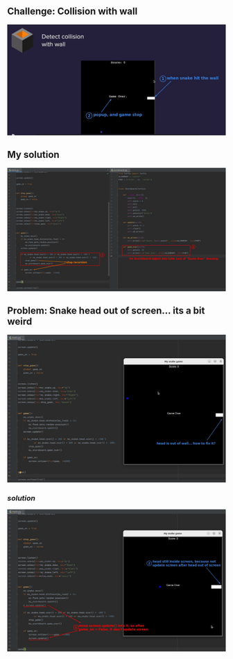## **Challenge: Collision with wall**

![Alt challenge instruction](pic/01.jpg)

## **My solution**

![Alt my solution](pic/02.jpg)

## **Problem: Snake head out of screen... its a bit weird**

![Alt problem: head out of screen... its weird](pic/03.jpg)

### _solution_

![Alt solve it](pic/04.jpg)
